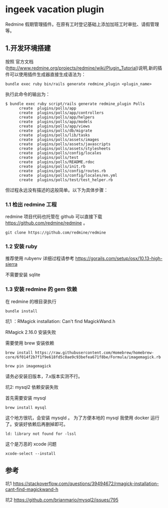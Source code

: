 # ingeek vacation plugin

Redmine 假期管理插件。在原有工时登记基础上添加加班工时审批、请假管理等。

## 1.开发环境搭建

按照 官方文档(http://www.redmine.org/projects/redmine/wiki/Plugin_Tutorial)说明,新的插件可以使用插件生成器直接生成语法为：

`bundle exec ruby bin/rails generate redmine_plugin <plugin_name>`

执行此命令的输出为：

```shell
$ bundle exec ruby script/rails generate redmine_plugin Polls
      create  plugins/polls/app
      create  plugins/polls/app/controllers
      create  plugins/polls/app/helpers
      create  plugins/polls/app/models
      create  plugins/polls/app/views
      create  plugins/polls/db/migrate
      create  plugins/polls/lib/tasks
      create  plugins/polls/assets/images
      create  plugins/polls/assets/javascripts
      create  plugins/polls/assets/stylesheets
      create  plugins/polls/config/locales
      create  plugins/polls/test
      create  plugins/polls/README.rdoc
      create  plugins/polls/init.rb
      create  plugins/polls/config/routes.rb
      create  plugins/polls/config/locales/en.yml
      create  plugins/polls/test/test_helper.rb
```

但过程永远没有描述的这般简单。以下为具体步骤：

### 1.1 检出 redmine 工程

redmine 项目代码也托管在 github 可以直接下载 https://github.com/redmine/redmine 。

`git clone https://github.com/redmine/redmine`

### 1.2 安装 ruby

推荐使用 rubyenv 详细过程请参考 https://gorails.com/setup/osx/10.13-high-sierra 

不需要安装 sqlite

### 1.3 安装 redmine 的 gem 依赖

在 redmine 的根目录执行

`bundle install`

坑1 ：RMagick installation: Can't find MagickWand.h

RMagick 2.16.0 安装失败 

需要使用 brew 安装依赖 

`brew install https://raw.githubusercontent.com/Homebrew/homebrew-core/6f014f2b7f1f9e618fd5c0ae9c93befea671f8be/Formula/imagemagick.rb`

`brew pin imagemagick`

请务必安装旧版本，7.x版本实测不行。

坑2: mysql2 依赖安装失败

首先需要安装 mysql 

`brew install mysql` 

这个地方很坑，会安装 mysqld 。 为了方便本地的 mysql 我使用 docker 运行了。安装好依赖后再删掉即可。 

`ld: library not found for -lssl`

这个是万恶的 xcode 问题

`xcode-select --install`







## 参考

坑1 https://stackoverflow.com/questions/39494672/rmagick-installation-cant-find-magickwand-h

坑2 https://github.com/brianmario/mysql2/issues/795

